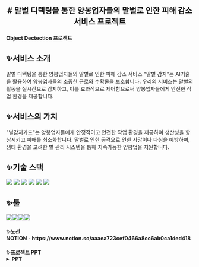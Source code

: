 <h2>
<div align="center"># 말벌 디텍팅을 통한 양봉업자들의 말벌로 인한 피해 감소 서비스 프로젝트
</div>
  <h4> Object Dectection 프로젝트 </h4>
</h2>

<h2>✨서비스 소개</h2>
말벌 디텍팅을 통한 양봉업자들의 말벌로 인한 피해 감소 서비스 "말벌 감지"는 AI기술을 활용하여 양봉업자들의 소중한 근로와 수확물을 보호합니다. 우리의 서비스는 말벌의 활동을 실시간으로 감지하고, 이를 효과적으로 제어함으로써 양봉업자들에게 안전한 작업 환경을 제공합니다.

<h2>✨서비스의 가치</h2>
"벌감지가드"는 양봉업자들에게 안정적이고 안전한 작업 환경을 제공하여 생산성을 향상시키고 피해를 최소화합니다. 말벌로 인한 공격으로 인한 사망이나 다침을 예방하며, 생태 환경을 고려한 벌 관리 시스템을 통해 지속가능한 양봉업을 지원합니다.

<h2>✨기술 스택</h2>
<img src="https://img.shields.io/badge/python-3776AB?style=for-the-badge&logo=python&logoColor=white">
<img src="https://img.shields.io/badge/mysql-4479A1?style=for-the-badge&logo=mysql&logoColor=white">
<img src="https://img.shields.io/badge/html5-E34F26?style=for-the-badge&logo=html5&logoColor=white">
<img src="https://img.shields.io/badge/css-1572B6?style=for-the-badge&logo=css3&logoColor=white">
<img src="https://img.shields.io/badge/javascript-F7DF1E?style=for-the-badge&logo=javascript&logoColor=black">
<img src="https://img.shields.io/badge/linux-FCC624?style=for-the-badge&logo=linux&logoColor=black">


<h2>✨툴</h2>
<img src="https://img.shields.io/badge/GitHub-181717?style=for-the-badge&logo=GitHub&logoColor=white"><img src="https://img.shields.io/badge/Notion-000000?style=for-the-badge&logo=Notion&logoColor=white"><img src="https://img.shields.io/badge/Slack-4A154B?style=for-the-badge&logo=Slack&logoColor=white"><img src="https://img.shields.io/badge/jupyter-F37626?style=for-the-badge&logo=jupyter&logoColor=white">

<h4>✨노션</<h4>
<div></div>
NOTION - https://www.notion.so/aaaea723cef0466a8cc6ab0ca1ded418


<h4>✨프로젝트 PPT</<h4>
  <details>
  <summary>PPT</summary>
<img width="1487" alt="image" src="https://github.com/hdonghun/Object-detection_hornet/assets/67058000/9684b05f-3f64-496c-9803-887cba1b706d">
<img width="1486" alt="image" src="https://github.com/hdonghun/Object-detection_hornet/assets/67058000/c84eaf8a-8557-456f-8af4-f772435f23d3">
<img width="1488" alt="image" src="https://github.com/hdonghun/Object-detection_hornet/assets/67058000/dc40a342-52f0-4fbf-91cd-577b55044252">
<img width="1485" alt="image" src="https://github.com/hdonghun/Object-detection_hornet/assets/67058000/27bf1fe9-032a-4464-afcf-6dac7f5885a4">
<img width="1487" alt="image" src="https://github.com/hdonghun/Object-detection_hornet/assets/67058000/eceb0c50-7e22-4bca-bf9d-33e5ff5b1893">
<img width="1486" alt="image" src="https://github.com/hdonghun/Object-detection_hornet/assets/67058000/3d07e775-7cd4-4bb1-8e8e-22f598f95e56">
<img width="1487" alt="image" src="https://github.com/hdonghun/Object-detection_hornet/assets/67058000/698ad8f5-7334-4fd1-aa31-22a22d777c58">
<img width="1487" alt="image" src="https://github.com/hdonghun/Object-detection_hornet/assets/67058000/f747fa5d-b754-4218-a246-2396e37b275a">
<img width="1487" alt="image" src="https://github.com/hdonghun/Object-detection_hornet/assets/67058000/c81eb216-5a0f-4ed7-b82f-844438fa8154">
<img width="1489" alt="image" src="https://github.com/hdonghun/Object-detection_hornet/assets/67058000/1e032e48-f91b-437a-9302-6094957b4b8f">
<img width="1488" alt="image" src="https://github.com/hdonghun/Object-detection_hornet/assets/6705상</<h4>
[시연영상.Zip](https://github.com/hdonghun/Object-detection_hornet/files/13929159/default.Zip)

